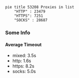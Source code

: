 
```mermaid
pie title 53208 Proxies in list
    "HTTP" : 23479
    "HTTPS": 7251
    "SOCKS" : 28687
```

### Some Info
#### Average Timeout

- mixed: 3.5s
- http: 1.6s
- https: 8.2s
- socks: 5.0s